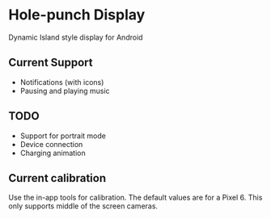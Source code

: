 # Hole-punch Display
Dynamic Island style display for Android

## Current Support
* Notifications (with icons)
* Pausing and playing music

## TODO
* Support for portrait mode
* Device connection
* Charging animation

## Current calibration
Use the in-app tools for calibration. The default values are for a Pixel 6.
This only supports middle of the screen cameras.
